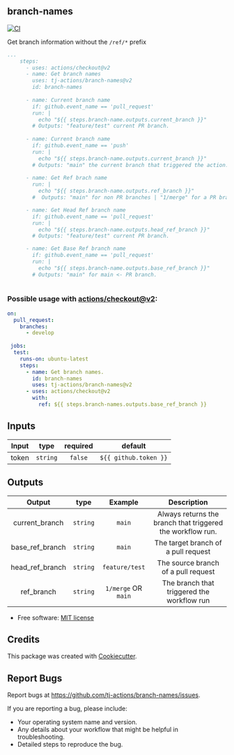branch-names
------------

[![CI](https://github.com/tj-actions/branch-names/workflows/CI/badge.svg)](https://github.com/tj-actions/branch-names/actions?query=workflow%3ACI)

Get branch information without the `/ref/*` prefix

```yaml
...
    steps:
      - uses: actions/checkout@v2
      - name: Get branch names
        uses: tj-actions/branch-names@v2
        id: branch-names
      
      - name: Current branch name
        if: github.event_name == 'pull_request'
        run: |
          echo "${{ steps.branch-name.outputs.current_branch }}"
        # Outputs: "feature/test" current PR branch.
      
      - name: Current branch name
        if: github.event_name == 'push'
        run: |
          echo "${{ steps.branch-name.outputs.current_branch }}"
        # Outputs: "main" the current branch that triggered the action.
      
      - name: Get Ref brach name
        run: |
          echo "${{ steps.branch-name.outputs.ref_branch }}"
        #  Outputs: "main" for non PR branches | "1/merge" for a PR branch

      - name: Get Head Ref branch name
        if: github.event_name == 'pull_request'
        run: |
          echo "${{ steps.branch-name.outputs.head_ref_branch }}"
        # Outputs: "feature/test" current PR branch.

      - name: Get Base Ref branch name
        if: github.event_name == 'pull_request'
        run: |
          echo "${{ steps.branch-name.outputs.base_ref_branch }}"
        # Outputs: "main" for main <- PR branch.
      
```


### Possible usage with [actions/checkout@v2](https://github.com/actions/checkout):

```yaml
on:
  pull_request:
    branches:
      - develop
    
 jobs:
  test:
    runs-on: ubuntu-latest
    steps:
      - name: Get branch names.
        id: branch-names
        uses: tj-actions/branch-names@v2
      - uses: actions/checkout@v2
        with:
          ref: ${{ steps.branch-names.outputs.base_ref_branch }}
```


## Inputs

|   Input       |    type    |  required     |  default             | 
|:-------------:|:-----------:|:-------------:|:---------------------:|
| token         |  `string`   |    `false`    | `${{ github.token }}` |




## Outputs

|   Output             |    type     |  Example              |  Description                                     |
|:--------------------:|:-----------:|:---------------------:|:------------------------------------------------:|
|  current_branch      |  `string`   |    `main`             |  Always returns the branch that triggered the workflow run. |
|  base_ref_branch     |  `string`   |    `main`             |  The target branch of a pull request             |
|  head_ref_branch     |  `string`   |    `feature/test`     |  The source branch of a pull request             |
|  ref_branch          |  `string`   |    `1/merge` OR `main` |  The branch that triggered the workflow run      |



* Free software: [MIT license](LICENSE)


Credits
-------

This package was created with [Cookiecutter](https://github.com/cookiecutter/cookiecutter).



Report Bugs
-----------

Report bugs at https://github.com/tj-actions/branch-names/issues.

If you are reporting a bug, please include:

* Your operating system name and version.
* Any details about your workflow that might be helpful in troubleshooting.
* Detailed steps to reproduce the bug.
